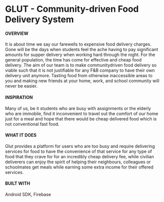 # GLUT - Community-driven Food Delivery System
#### OVERVIEW
It is about time we say our farewells to expensive food delivery charges. Gone will be the days when students feel the ache having to pay significant amounts for supper delivery when working hard through the night. For the general population, the time has come for effective and cheap food delivery. The aim of our team is to make community­driven food delivery so viable such that it is not justifiable for any F&B company to have their own delivery unit anymore. Tasting food from otherwise inaccessible areas to you and making new friends at your home, work, and school community will never be easier.

#### INSPIRATION
Many of us, be it students who are busy with assignments or the elderly who are immobile, find it inconvenient to travel out the comfort of our home just for a meal and hope that there would be cheap delivered food which is not conventional fast food.

#### WHAT IT DOES
Glut provides a platform for users who are too busy and require delivering services for food to have the convenience of that service for any type of food that they crave for for an incredibly cheap delivery fee, while civilian deliverers can enjoy the spirit of helping their neighbours, colleagues or schoolmates get meals while earning some extra income for their offered services.

#### BUILT WITH
Android SDK, Firebase
